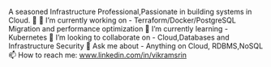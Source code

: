 A seasoned  Infrastructure Professional,Passionate in building systems in Cloud. 👋
🔭 I’m currently working on - Terraform/Docker/PostgreSQL Migration and performance optimization
🌱 I’m currently learning - Kubernetes
👯 I’m looking to collaborate on - Cloud,Databases and Infrastructure Security
💬 Ask me about - Anything on Cloud, RDBMS,NoSQL
📫 How to reach me: www.linkedin.com/in/vikramsrin
